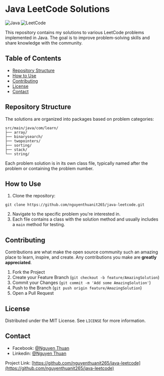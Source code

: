 # Java LeetCode Solutions

![Java](https://img.shields.io/badge/java-%23ED8B00.svg?style=for-the-badge&logo=java&logoColor=white)
![LeetCode](https://img.shields.io/badge/LeetCode-000000?style=for-the-badge&logo=LeetCode&logoColor=#d16c06)

This repository contains my solutions to various LeetCode problems implemented in Java. The goal is to improve problem-solving skills and share knowledge with the community.

## Table of Contents

- [Repository Structure](#repository-structure)
- [How to Use](#how-to-use)
- [Contributing](#contributing)
- [License](#license)
- [Contact](#contact)

## Repository Structure

The solutions are organized into packages based on problem categories:

```
src/main/java/com/learn/
├── array/
├── binarysearch/
├── twopointers/
├── sorting/
├── stack/
└── string/
```

Each problem solution is in its own class file, typically named after the problem or containing the problem number.

## How to Use

1. Clone the repository:

```
git clone https://github.com/nguyenthuanit265/java-leetcode.git
```
2. Navigate to the specific problem you're interested in.
3. Each file contains a class with the solution method and usually includes a `main` method for testing.

## Contributing

Contributions are what make the open source community such an amazing place to learn, inspire, and create. Any contributions you make are **greatly appreciated**.

1. Fork the Project
2. Create your Feature Branch (`git checkout -b feature/AmazingSolution`)
3. Commit your Changes (`git commit -m 'Add some AmazingSolution'`)
4. Push to the Branch (`git push origin feature/AmazingSolution`)
5. Open a Pull Request

## License

Distributed under the MIT License. See `LICENSE` for more information.

## Contact

- Facebook: [@Nguyen Thuan](https://www.facebook.com/thuan562.nguyen)
- Linkedin: [@Nguyen Thuan](https://www.linkedin.com/in/nguyen-huynh-minh-thuan-it/)

Project Link: [https://github.com/nguyenthuanit265/java-leetcode](https://github.com/nguyenthuanit265/java-leetcode)